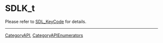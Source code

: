 # SDLK_t

Please refer to [SDL_KeyCode](SDL_KeyCode) for details.

----
[CategoryAPI](CategoryAPI), [CategoryAPIEnumerators](CategoryAPIEnumerators)

